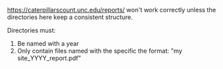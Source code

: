 https://caterpillarscount.unc.edu/reports/ won't work correctly unless the directories here keep a consistent structure.

Directories must:
1) Be named with a year
2) Only contain files named with the specific the format: "my site_YYYY_report.pdf"
